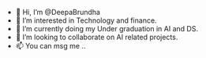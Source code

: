 - 👋 Hi, I’m @DeepaBrundha
- 👀 I’m interested in Technology and finance.
- 🌱 I’m currently doing my Under graduation in AI and DS.
- 💞️ I’m looking to collaborate on AI related projects.
- 📫 You can msg me ..

<!---
DeepaBrundha/DeepaBrundha is a ✨ special ✨ repository because its `README.md` (this file) appears on your GitHub profile.
You can click the Preview link to take a look at your changes.
--->
